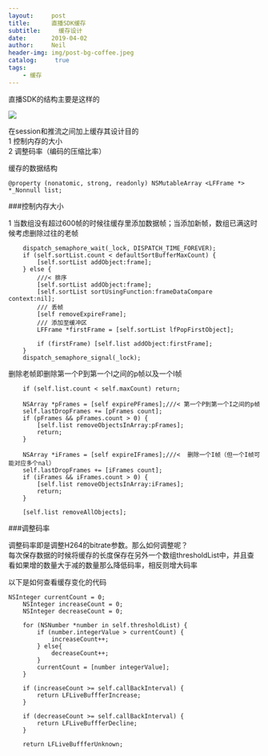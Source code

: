 ```yaml
---
layout:     post
title:      直播SDK缓存
subtitle:	  缓存设计
date:       2019-04-02
author:     Neil
header-img: img/post-bg-coffee.jpeg
catalog: 	 true
tags:
    - 缓存
---
```


直播SDK的结构主要是这样的

![](https://ws4.sinaimg.cn/large/006tKfTcly1g1oq6ytkx8j30sg0d3jrq.jpg)

在session和推流之间加上缓存其设计目的  
1 控制内存的大小  
2 调整码率（编码的压缩比率）

缓存的数据结构

```
@property (nonatomic, strong, readonly) NSMutableArray <LFFrame *> *_Nonnull list;

```
###控制内存大小

1 当数组没有超过600帧的时候往缓存里添加数据帧；当添加新帧，数组已满这时候考虑删除过往的老帧

```
    dispatch_semaphore_wait(_lock, DISPATCH_TIME_FOREVER);
    if (self.sortList.count < defaultSortBufferMaxCount) {
        [self.sortList addObject:frame];
    } else {
        ///< 排序
        [self.sortList addObject:frame];
		[self.sortList sortUsingFunction:frameDataCompare context:nil];
        /// 丢帧
        [self removeExpireFrame];
        /// 添加至缓冲区
        LFFrame *firstFrame = [self.sortList lfPopFirstObject];

        if (firstFrame) [self.list addObject:firstFrame];
    }
    dispatch_semaphore_signal(_lock);

```

删除老帧即删除第一个P到第一个I之间的p帧以及一个I帧

```
    if (self.list.count < self.maxCount) return;

    NSArray *pFrames = [self expirePFrames];///< 第一个P到第一个I之间的p帧
    self.lastDropFrames += [pFrames count];
    if (pFrames && pFrames.count > 0) {
        [self.list removeObjectsInArray:pFrames];
        return;
    }
    
    NSArray *iFrames = [self expireIFrames];///<  删除一个I帧（但一个I帧可能对应多个nal）
    self.lastDropFrames += [iFrames count];
    if (iFrames && iFrames.count > 0) {
        [self.list removeObjectsInArray:iFrames];
        return;
    }
    
    [self.list removeAllObjects];

```


###调整码率

调整码率即是调整H264的bitrate参数。那么如何调整呢？  
每次保存数据的时候将缓存的长度保存在另外一个数组thresholdList中，并且查看如果增的数量大于减的数量那么降低码率，相反则增大码率

以下是如何查看缓存变化的代码

```
NSInteger currentCount = 0;
    NSInteger increaseCount = 0;
    NSInteger decreaseCount = 0;

    for (NSNumber *number in self.thresholdList) {
        if (number.integerValue > currentCount) {
            increaseCount++;
        } else{
            decreaseCount++;
        }
        currentCount = [number integerValue];
    }

    if (increaseCount >= self.callBackInterval) {
        return LFLiveBuffferIncrease;
    }

    if (decreaseCount >= self.callBackInterval) {
        return LFLiveBuffferDecline;
    }
    
    return LFLiveBuffferUnknown;

```

